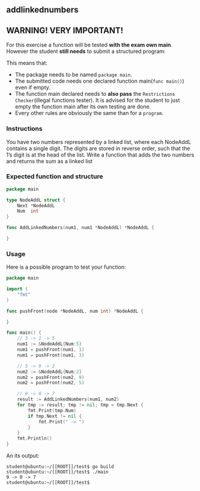 ## addlinkednumbers

## **WARNING! VERY IMPORTANT!**

For this exercise a function will be tested **with the exam own main**. However the student **still needs** to submit a structured program:

This means that:

- The package needs to be named `package main`.
- The submitted code needs one declared function main(```func main()```) even if empty.
- The function main declared needs to **also pass** the `Restrictions Checker`(illegal functions tester). It is advised for the student to just empty the function main after its own testing are done.
- Every other rules are obviously the same than for a `program`.

### Instructions

You have two numbers represented by a linked list, where each NodeAddL contains a single digit.
The digits are stored in reverse order, such that the 1’s digit is at the head of the list.
Write a function that adds the two numbers and returns the sum as a linked list

### Expected function and structure

```go
package main

type NodeAddL struct {
	Next *NodeAddL
	Num  int
}

func AddLinkedNumbers(num1, num1 *NodeAddL) *NodeAddL {

}
```

### Usage

Here is a possible program to test your function:

```go
package main

import (
	"fmt"
)

func pushFront(node *NodeAddL, num int) *NodeAddL {

}

func main() {
	// 3 -> 1 -> 5
	num1 := &NodeAddL{Num:5}
	num1 = pushFront(num1, 1)
	num1 = pushFront(num1, 3)

	// 5 -> 9 -> 2
	num2 := &NodeAddL{Num:2}
	num2 = pushFront(num2, 9)
	num2 = pushFront(num2, 5)

	// 9 -> 0 -> 7
	result := AddLinkedNumbers(num1, num2)
	for tmp := result; tmp != nil; tmp = tmp.Next {
		fmt.Print(tmp.Num)
		if tmp.Next != nil {
			fmt.Print(" -> ")
		}
	}
	fmt.Println()
}
```

An its output:

```console
student@ubuntu:~/[[ROOT]]/test$ go build
student@ubuntu:~/[[ROOT]]/test$ ./main
9 -> 0 -> 7
student@ubuntu:~/[[ROOT]]/test$
```
